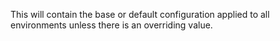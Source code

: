 This will contain the base or default configuration applied to all environments unless there is an overriding value.
